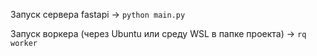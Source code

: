 Запуск сервера fastapi -> <code>python main.py</code>   
   
Запуск воркера (через Ubuntu или среду WSL в папке проекта) -> <code>rq worker</code>    